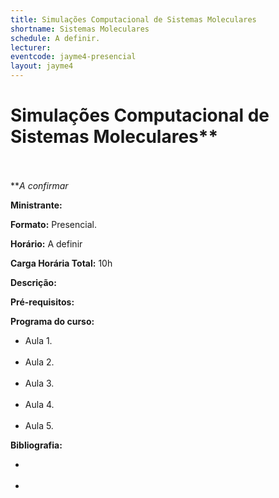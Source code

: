 ```yaml
---
title: Simulações Computacional de Sistemas Moleculares
shortname: Sistemas Moleculares
schedule: A definir.
lecturer: 
eventcode: jayme4-presencial
layout: jayme4
---
```


# Simulações Computacional de Sistemas Moleculares** <br><br>

***A confirmar*

**Ministrante:** 

**Formato:** Presencial.

**Horário:** A definir

**Carga Horária Total:** 10h

**Descrição:** 

**Pré-requisitos:** 

**Programa do curso:**

<div style="text-align: justify">
 <ul>
  <li>Aula 1. </li> <br>
  <li>Aula 2. </li> <br>
  <li>Aula 3. </li> <br>
  <li>Aula 4. </li> <br>
  <li>Aula 5. </li>
 </ul>
</div>

**Bibliografia:**

<div style="text-align: justify">
 <ul>
  <li> </li> <br>
    <li> </li>
 </ul>
</div>
